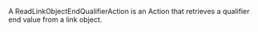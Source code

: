 A ReadLinkObjectEndQualifierAction is an Action that retrieves a qualifier end value from a link object.